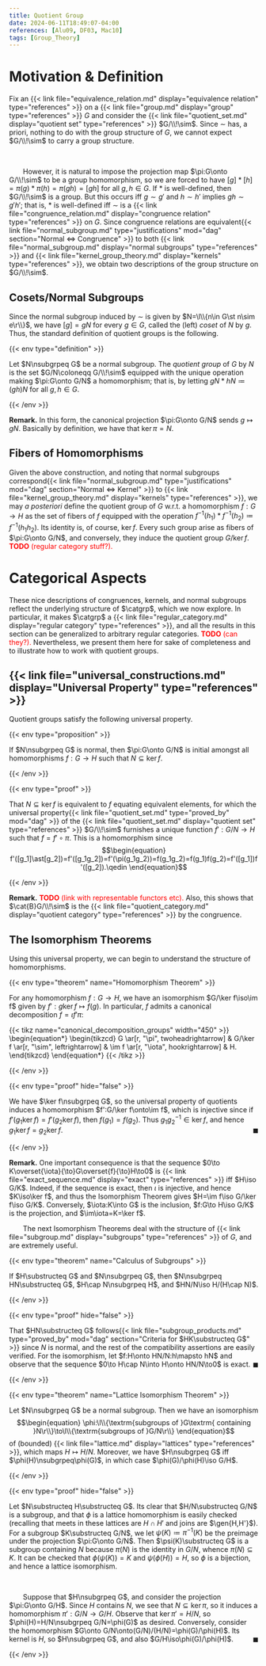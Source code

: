 ```yaml
---
title: Quotient Group
date: 2024-06-11T18:49:07-04:00
references: [Alu09, DF03, Mac10]
tags: [Group_Theory]
---
```


# Motivation & Definition

Fix an {{< link file="equivalence_relation.md" display="equivalence relation" type="references" >}} on a {{< link file="group.md" display="group" type="references" >}} $G$ and consider the {{< link file="quotient_set.md" display="quotient set" type="references" >}} $G/\\!\sim$. Since $\sim$ has, a priori, nothing to do with the group structure of $G$, we cannot expect $G/\\!\sim$ to carry a group structure.

<br>

&emsp;&emsp;However, it is natural to impose the projection map $\pi:G\onto G/\\!\sim$ to be a group homomorphism, so we are forced to have $[g]\ast[h]=\pi(g)\ast\pi(h)=\pi(gh)=[gh]$ for all $g,h\in G$. If $\ast$ is well-defined, then $G/\\!\sim$ is a group. But this occurs iff $g\sim g'$ and $h\sim h'$ implies $gh\sim g'h'$; that is, $\ast$ is well-defined iff $\sim$ is a {{< link file="congruence_relation.md" display="congruence relation" type="references" >}} on $G$. Since congruence relations are equivalent{{< link file="normal_subgroup.md" type="justifications" mod="dag" section="Normal $\Leftrightarrow$ Congruence" >}} to both {{< link file="normal_subgroup.md" display="normal subgroups" type="references" >}} and {{< link file="kernel_group_theory.md" display="kernels" type="references" >}}, we obtain two descriptions of the group structure on $G/\\!\sim$.

<div class="space"></div>

## Cosets/Normal Subgroups

Since the normal subgroup induced by $\sim$ is given by $N=\l\\{n\in G\st n\sim e\r\\}$, we have $[g]=gN$ for every $g\in G$, called the (left) *coset* of $N$ by $g$. Thus, the standard definition of quotient groups is the following.

{{< env type="definition" >}}

Let $N\nsubgrpeq G$ be a normal subgroup. The *quotient group* of $G$ by $N$ is the set $G/N\coloneqq G/\\!\sim$ equipped with the unique operation making $\pi:G\onto G/N$ a homomorphism; that is, by letting $gN\ast hN\coloneqq(gh)N$ for all $g,h\in G$.

{{< /env >}}

<div class="space"></div>

**Remark.** In this form, the canonical projection $\pi:G\onto G/N$ sends $g\mapsto gN$. Basically by definition, we have that $\ker\pi=N$.

<div class="space"></div>

## Fibers of Homomorphisms

Given the above construction, and noting that normal subgroups correspond{{< link file="normal_subgroup.md" type="justifications" mod="dag" section="Normal $\Leftrightarrow$ Kernel" >}} to {{< link file="kernel_group_theory.md" display="kernels" type="references" >}}, we may *a posteriori* define the quotient group of $G$ w.r.t. a homomorphism $f:G\to H$ as the set of fibers of $f$ equipped with the operation $f^{-1}(h_1)\ast f^{-1}(h_2)\coloneqq f^{-1}(h_1h_2)$. Its identity is, of course, $\ker f$. Every such group arise as fibers of $\pi:G\onto G/N$, and conversely, they induce the quotient group $G/\ker f$. <span style="color:red">**TODO** (regular category stuff?).</span>

# Categorical Aspects

These nice descriptions of congruences, kernels, and normal subgroups reflect the underlying structure of $\catgrp$, which we now explore. In particular, it makes $\catgrp$ a {{< link file="regular_category.md" display="regular category" type="references" >}}, and all the results in this section can be generalized to arbitrary regular categories. <span style="color:red">**TODO** (can they?).</span> Nevertheless, we present them here for sake of completeness and to illustrate how to work with quotient groups.

<div class="space"></div>

## {{< link file="universal_constructions.md" display="Universal Property" type="references" >}}

Quotient groups satisfy the following universal property.

{{< env type="proposition" >}}

If $N\nsubgrpeq G$ is normal, then $\pi:G\onto G/N$ is initial amongst all homomorphisms $f:G\to H$ such that $N\subseteq\ker f$.

{{< /env >}}

{{< env type="proof" >}}

That $N\subseteq\ker f$ is equivalent to $f$ equating equivalent elements, for which the universal property{{< link file="quotient_set.md" type="proved_by" mod="dag" >}} of the {{< link file="quotient_set.md" display="quotient set" type="references" >}} $G/\\!\sim$ furnishes a unique function $f':G/N\to H$ such that $f=f'\circ\pi$. This is a homomorphism since
$$\begin{equation}
    f'([g_1]\ast[g_2])=f'([g_1g_2])=f'(\pi(g_1g_2))=f(g_1g_2)=f(g_1)f(g_2)=f'([g_1])f'([g_2]).\qedin
\end{equation}$$

{{< /env >}}

<div class="space"></div>

**Remark.** <span style="color:red">**TODO** (link with representable functors etc).</span> Also, this shows that $\cat{B}G/\\!\sim$ is the {{< link file="quotient_category.md" display="quotient category" type="references" >}} by the congruence.

<div class="space"></div>

## The Isomorphism Theorems

Using this universal property, we can begin to understand the structure of homomorphisms.

{{< env type="theorem" name="Homomorphism Theorem" >}}

For any homomorphism $f:G\to H$, we have an isomorphism $G/\ker f\iso\im f$ given by $f':g\ker f\mapsto f(g)$. In particular, $f$ admits a canonical decomposition $f=\iota f'\pi$:

{{< tikz name="canonical_decomposition_groups" width="450" >}}
\begin{equation*}
    \begin{tikzcd}
        G \ar[r, "\pi", twoheadrightarrow] & G/\ker f \ar[r, "\sim", leftrightarrow] & \im f \ar[r, "\iota", hookrightarrow] & H.
    \end{tikzcd}
\end{equation*}
{{< /tikz >}}

{{< /env >}}

{{< env type="proof" hide="false" >}}

We have $\ker f\nsubgrpeq G$, so the universal property of quotients induces a homomorphism $f':G/\ker f\onto\im f$, which is injective since if $f'(g_1\ker f)=f'(g_2\ker f)$, then $f(g_1)=f(g_2)$. Thus $g_1g_2^{-1}\in\ker f$, and hence $g_1\ker f=g_2\ker f$.<span style="float:right;">$\blacksquare$</span>

{{< /env >}}

<div class="space"></div>

**Remark.** One important consequence is that the sequence $0\to K\overset{\iota}{\to}G\overset{f}{\to}H\to0$ is {{< link file="exact_sequence.md" display="exact" type="references" >}} iff $H\iso G/K$. Indeed, if the sequence is exact, then $\iota$ is injective, and hence $K\iso\ker f$, and thus the Isomorphism Theorem gives $H=\im f\iso G/\ker f\iso G/K$. Conversely, $\iota:K\into G$ is the inclusion, $f:G\to H\iso G/K$ is the projection, and $\im\iota=K=\ker f$.

<div class="space"></div>

&emsp;&emsp;The next Isomorphism Theorems deal with the structure of {{< link file="subgroup.md" display="subgroups" type="references" >}} of $G$, and are extremely useful.

{{< env type="theorem" name="Calculus of Subgroups" >}}

If $H\substructeq G$ and $N\nsubgrpeq G$, then $N\nsubgrpeq HN\substructeq G$, $H\cap N\nsubgrpeq H$, and $HN/N\iso H/(H\cap N)$.

{{< /env >}}

{{< env type="proof" hide="false" >}}

That $HN\substructeq G$ follows{{< link file="subgroup_products.md" type="proved_by" mod="dag" section="Criteria for $HK\substructeq G$" >}} since $N$ is normal, and the rest of the compatibility assertions are easily verified. For the isomorphism, let $f:H\onto HN/N:h\mapsto hN$ and observe that the sequence $0\to H\cap N\into H\onto HN/N\to0$ is exact.<span style="float:right;">$\blacksquare$</span>

{{< /env >}}

{{< env type="theorem" name="Lattice Isomorphism Theorem" >}}

Let $N\nsubgrpeq G$ be a normal subgroup. Then we have an isomorphism
$$\begin{equation}
    \phi:\l\\{\textrm{subgroups of }G\textrm{ containing }N\r\\}\to\l\\{\textrm{subgroups of }G/N\r\\}
\end{equation}$$
of (bounded) {{< link file="lattice.md" display="lattices" type="references" >}}, which maps $H\mapsto H/N$. Moreover, we have $H\nsubgrpeq G$ iff $\phi(H)\nsubgrpeq\phi(G)$, in which case $\phi(G)/\phi(H)\iso G/H$.

{{< /env >}}

{{< env type="proof" hide="false" >}}

Let $N\substructeq H\substructeq G$. Its clear that $H/N\substructeq G/N$ is a subgroup, and that $\phi$ is a lattice homomorphism is easily checked (recalling that meets in these lattices are $H\cap H'$ and joins are $\gen{H,H'}$). For a subgroup $K\substructeq G/N$, we let $\psi(K)\coloneqq\pi^{-1}(K)$ be the preimage under the projection $\pi:G\onto G/N$. Then $\psi(K)\substructeq G$ is a subgroup containing $N$ because $\pi(N)$ is the identity in $G/N$, whence $\pi(N)\subseteq K$. It can be checked that $\phi(\psi(K))=K$ and $\psi(\phi(H))=H$, so $\phi$ is a bijection, and hence a lattice isomorphism.

<br>

&emsp;&emsp;Suppose that $H\nsubgrpeq G$, and consider the projection $\pi:G\onto G/H$. Since $H$ contains $N$, we see that $N\subseteq\ker\pi$, so it induces a homomorphism $\pi':G/N\to G/H$. Observe that $\ker\pi'=H/N$, so $\phi(H)=H/N\nsubgrpeq G/N=\phi(G)$ as desired. Conversely, consider the homomorphism $G\onto G/N\onto(G/N)/(H/N)=\phi(G)/\phi(H)$. Its kernel is $H$, so $H\nsubgrpeq G$, and also $G/H\iso\phi(G)/\phi(H)$.<span style="float:right;">$\blacksquare$</span>

{{< /env >}}

